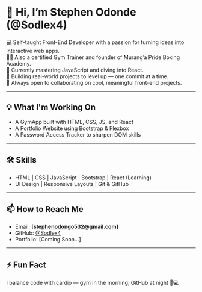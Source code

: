 # 👋 Hi, I’m Stephen Odonde (@Sodlex4)

💻 Self-taught Front-End Developer with a passion for turning ideas into interactive web apps.  
🏋️‍♂️ Also a certified Gym Trainer and founder of Murang’a Pride Boxing Academy.  
🌱 Currently mastering JavaScript and diving into React.  
🚀 Building real-world projects to level up — one commit at a time.  
🤝 Always open to collaborating on cool, meaningful front-end projects.  

---

## 💡 What I'm Working On
- A GymApp built with HTML, CSS, JS, and React
- A Portfolio Website using Bootstrap & Flexbox
- A Password Access Tracker to sharpen DOM skills

---

## 🛠️ Skills
- HTML | CSS | JavaScript | Bootstrap | React (Learning)
- UI Design | Responsive Layouts | Git & GitHub

---

## 📫 How to Reach Me
- Email: **[stephenodongo532@gmail.com]**
- GitHub: [@Sodlex4](https://github.com/Sodlex4)
- Portfolio: [Coming Soon...]

---

## ⚡ Fun Fact  
I balance code with cardio — gym in the morning, GitHub at night 💪💻  
